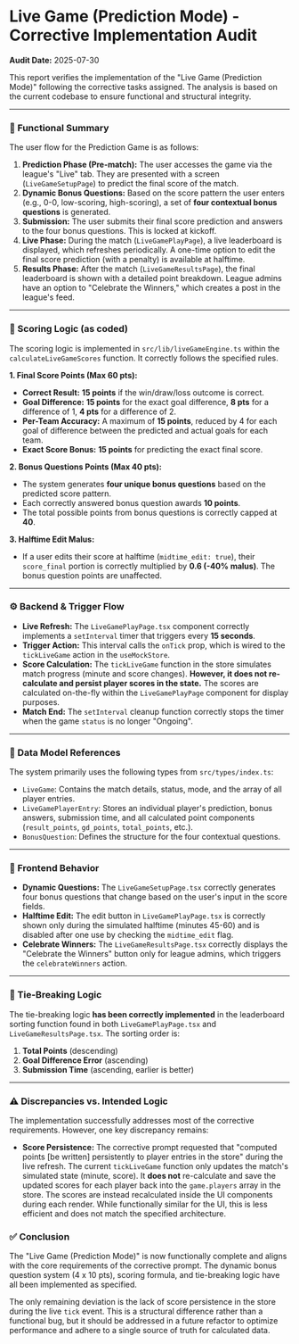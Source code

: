 # Live Game (Prediction Mode) - Corrective Implementation Audit

**Audit Date:** 2025-07-30

This report verifies the implementation of the "Live Game (Prediction Mode)" following the corrective tasks assigned. The analysis is based on the current codebase to ensure functional and structural integrity.

---

### 🧠 Functional Summary

The user flow for the Prediction Game is as follows:

1.  **Prediction Phase (Pre-match):** The user accesses the game via the league's "Live" tab. They are presented with a screen (`LiveGameSetupPage`) to predict the final score of the match.
2.  **Dynamic Bonus Questions:** Based on the score pattern the user enters (e.g., 0-0, low-scoring, high-scoring), a set of **four contextual bonus questions** is generated.
3.  **Submission:** The user submits their final score prediction and answers to the four bonus questions. This is locked at kickoff.
4.  **Live Phase:** During the match (`LiveGamePlayPage`), a live leaderboard is displayed, which refreshes periodically. A one-time option to edit the final score prediction (with a penalty) is available at halftime.
5.  **Results Phase:** After the match (`LiveGameResultsPage`), the final leaderboard is shown with a detailed point breakdown. League admins have an option to "Celebrate the Winners," which creates a post in the league's feed.

---

### 🧮 Scoring Logic (as coded)

The scoring logic is implemented in `src/lib/liveGameEngine.ts` within the `calculateLiveGameScores` function. It correctly follows the specified rules.

**1. Final Score Points (Max 60 pts):**
-   **Correct Result:** **15 points** if the win/draw/loss outcome is correct.
-   **Goal Difference:** **15 points** for the exact goal difference, **8 pts** for a difference of 1, **4 pts** for a difference of 2.
-   **Per-Team Accuracy:** A maximum of **15 points**, reduced by 4 for each goal of difference between the predicted and actual goals for each team.
-   **Exact Score Bonus:** **15 points** for predicting the exact final score.

**2. Bonus Questions Points (Max 40 pts):**
-   The system generates **four unique bonus questions** based on the predicted score pattern.
-   Each correctly answered bonus question awards **10 points**.
-   The total possible points from bonus questions is correctly capped at **40**.

**3. Halftime Edit Malus:**
-   If a user edits their score at halftime (`midtime_edit: true`), their `score_final` portion is correctly multiplied by **0.6 (-40% malus)**. The bonus question points are unaffected.

---

### ⚙️ Backend & Trigger Flow

-   **Live Refresh:** The `LiveGamePlayPage.tsx` component correctly implements a `setInterval` timer that triggers every **15 seconds**.
-   **Trigger Action:** This interval calls the `onTick` prop, which is wired to the `tickLiveGame` action in the `useMockStore`.
-   **Score Calculation:** The `tickLiveGame` function in the store simulates match progress (minute and score changes). **However, it does not re-calculate and persist player scores in the state.** The scores are calculated on-the-fly within the `LiveGamePlayPage` component for display purposes.
-   **Match End:** The `setInterval` cleanup function correctly stops the timer when the game `status` is no longer "Ongoing".

---

### 🧾 Data Model References

The system primarily uses the following types from `src/types/index.ts`:

-   `LiveGame`: Contains the match details, status, mode, and the array of all player entries.
-   `LiveGamePlayerEntry`: Stores an individual player's prediction, bonus answers, submission time, and all calculated point components (`result_points`, `gd_points`, `total_points`, etc.).
-   `BonusQuestion`: Defines the structure for the four contextual questions.

---

### 🧱 Frontend Behavior

-   **Dynamic Questions:** The `LiveGameSetupPage.tsx` correctly generates four bonus questions that change based on the user's input in the score fields.
-   **Halftime Edit:** The edit button in `LiveGamePlayPage.tsx` is correctly shown only during the simulated halftime (minutes 45-60) and is disabled after one use by checking the `midtime_edit` flag.
-   **Celebrate Winners:** The `LiveGameResultsPage.tsx` correctly displays the "Celebrate the Winners" button only for league admins, which triggers the `celebrateWinners` action.

---

### 🧩 Tie-Breaking Logic

The tie-breaking logic **has been correctly implemented** in the leaderboard sorting function found in both `LiveGamePlayPage.tsx` and `LiveGameResultsPage.tsx`. The sorting order is:

1.  **Total Points** (descending)
2.  **Goal Difference Error** (ascending)
3.  **Submission Time** (ascending, earlier is better)

---

### ⚠️ Discrepancies vs. Intended Logic

The implementation successfully addresses most of the corrective requirements. However, one key discrepancy remains:

-   **Score Persistence:** The corrective prompt requested that "computed points [be written] persistently to player entries in the store" during the live refresh. The current `tickLiveGame` function only updates the match's simulated state (minute, score). It **does not** re-calculate and save the updated scores for each player back into the `game.players` array in the store. The scores are instead recalculated inside the UI components during each render. While functionally similar for the UI, this is less efficient and does not match the specified architecture.

### ✅ Conclusion

The "Live Game (Prediction Mode)" is now functionally complete and aligns with the core requirements of the corrective prompt. The dynamic bonus question system (4 x 10 pts), scoring formula, and tie-breaking logic have all been implemented as specified.

The only remaining deviation is the lack of score persistence in the store during the live `tick` event. This is a structural difference rather than a functional bug, but it should be addressed in a future refactor to optimize performance and adhere to a single source of truth for calculated data.
